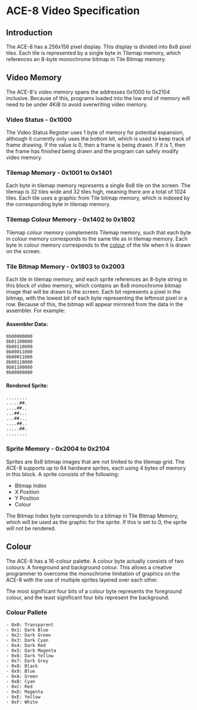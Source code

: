 



# ACE-8 Video Specification

## Introduction

The ACE-8 has a 256x156 pixel display. This display is divided into 8x8
pixel tiles. Each tile is represented by a single byte in Tilemap memory,
which references an 8-byte monochrome bitmap in Tile Bitmap memory.


## Video Memory

The ACE-8's video memory spans the addresses 0x1000 to 0x2104 inclusive.
Because of this, programs loaded into the low end of memory will need to
be under 4KiB to avoid overwriting video memory.


### Video Status - 0x1000

The Video Status Register uses 1 byte of memory for potential expansion,
although it currently only uses the bottom bit, which is used to keep 
track of frame drawing. If the value is 0, then a frame is being drawn.
If it is 1, then the frame has finished being drawn and the program can
safely modify video memory.


### Tilemap Memory - 0x1001 to 0x1401

Each byte in tilemap memory represents a single 8x8 tile on the screen.
The tilemap is 32 tiles wide and 32 tiles high, meaning there are a total
of 1024 tiles. Each tile uses a graphic from Tile bitmap memory, which is
indexed by the corresponding byte in tilemap memory.


### Tilemap Colour Memory - 0x1402 to 0x1802

Tilemap colour memory complements Tilemap memory, such that each byte
in colour memory corresponds to the same tile as in tilemap memory.
Each byte in colour memory corresponds to the [colour](#colour) of the
tile when it is drawn on the screen.


### Tile Bitmap Memory - 0x1803 to 0x2003

Each tile in tilemap memory, and each sprite references an 8-byte string 
in this block of video memory, which contains an 8x8 monochrome bitmap 
image that will be drawn to the screen. Each bit represents a pixel in the
bitmap, with the lowest bit of each byte representing the leftmost pixel
in a row. Because of this, the bitmap will appear mirrored from the data
in the assembler. For example:


#### Assembler Data:

```
0b00000000
0b01100000
0b00110000
0b00011000
0b00011000
0b00110000
0b01100000
0b00000000
```


#### Rendered Sprite:

```
........
.....##.
....##..
...##...
...##...
....##..
.....##.
........
```


### Sprite Memory - 0x2004 to 0x2104

Sprites are 8x8 bitmap images that are not limited to the tilemap grid.
The ACE-8 supports up to 64 hardware sprites, each using 4 bytes of memory
in this block. A sprite consists of the following:
- Bitmap Index
- X Position
- Y Position
- Colour

The Bitmap Index byte corresponds to a bitmap in Tile Bitmap Memory, which
will be used as the graphic for the sprite. If this is set to 0, the sprite
will not be rendered.


## Colour

The ACE-8 has a 16-colour palette. A colour byte actually consists of two
colours: A foreground and background colour. This allows a creative
programmer to overcome the monochrome limitation of graphics on the ACE-8
with the use of multiple sprites layered over each other.

The most significant four bits of a colour byte represents the foreground
colour, and the least significant four bits represent the background.


### Colour Pallete

```
- 0x0: Transparent
- 0x1: Dark Blue
- 0x2: Dark Green
- 0x3: Dark Cyan
- 0x4: Dark Red
- 0x5: Dark Magenta
- 0x6: Dark Yellow
- 0x7: Dark Grey
- 0x8: Black
- 0x9: Blue
- 0xA: Green
- 0xB: Cyan
- 0xC: Red
- 0xD: Magenta
- 0xE: Yellow
- 0xF: White
```
